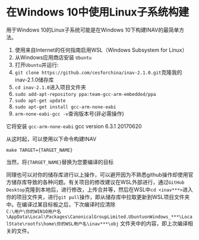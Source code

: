 # 在Windows 10中使用Linux子系统构建

用于Windows 10的Linux子系统可能是在Windows 10下构建INAV的最简单方法。

1. 使用来自Internet的任何指南启用WSL（Windows Subsystem for Linux）
1. 从Windows应用商店安装 `Ubuntu`
1. 打开`Ubuntu`并运行:
1. `git clone https://github.com/cesforchina/inav-2.1.0.git`克隆我的inav-2.1.0储存库
1. `cd inav-2.1.0`进入项目文件夹
1. `sudo add-apt-repository ppa:team-gcc-arm-embedded/ppa`
1. `sudo apt-get update`
1. `sudo apt-get install gcc-arm-none-eabi`
1. `arm-none-eabi-gcc -v`查询版本号(非必需操作)

它将安装 `gcc-arm-none-eabi` gcc version 6.3.1 20170620

从这时起，可以使用以下命令构建INAV

`make TARGET={TARGET_NAME}`

当然，将`{TARGET_NAME}`替换为您要编译的目标

同理也可以对你的储存库进行以上操作，可以避开因为不熟悉github操作却使用官方储存库导致的各种问题。有关项目的修改建议在WSL外部进行，通过`GitHub Desktop`克隆到本地后，进行修改，上传合并等，然后在WSL中`cd <inav***>`进入你的项目文件夹，进行`git pull`操作，即从储存库中拉取更新到WSL项目文件夹中。在编译过某目标板之后，下次编译时应清除  
`C:\用户\你的WIN10用户名\AppData\Local\Packages\CanonicalGroupLimited.UbuntuonWindows_***\LocalState\rootfs\home\你的WSL用户名\inav***\obj`  文件夹中的内容，即上次编译相关的文件。
